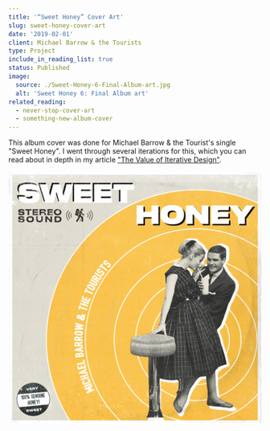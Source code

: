 ```yaml
---
title: '“Sweet Honey” Cover Art'
slug: sweet-honey-cover-art
date: '2019-02-01'
client: Michael Barrow & the Tourists
type: Project
include_in_reading_list: true
status: Published
image:
  source: ./Sweet-Honey-6-Final-Album-art.jpg
  alt: 'Sweet Honey 6: Final Album art'
related_reading:
  - never-stop-cover-art
  - something-new-album-cover
---
```


This album cover was done for Michael Barrow & the Tourist's single "Sweet Honey". I went through several iterations for this, which you can read about in depth in my article ["The Value of Iterative Design"](/blog/the-value-of-iterative-design 'The blog post explaining the iterations I went through to get to my final design for Sweet Honey').

![Sweet Honey 6: Final Album art](./Sweet-Honey-6-Final-Album-art.jpg)
